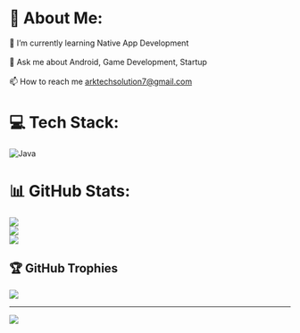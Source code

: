 # 💫 About Me:
🌱 I’m currently learning Native App Development<br><br>💬 Ask me about Android, Game Development, Startup<br><br>📫 How to reach me arktechsolution7@gmail.com


# 💻 Tech Stack:
![Java](https://img.shields.io/badge/java-%23ED8B00.svg?style=for-the-badge&logo=openjdk&logoColor=white)
# 📊 GitHub Stats:
![](https://github-readme-stats.vercel.app/api?username=infoxrehman&theme=dark&hide_border=false&include_all_commits=true&count_private=false)<br/>
![](https://github-readme-streak-stats.herokuapp.com/?user=infoxrehman&theme=dark&hide_border=false)<br/>
![](https://github-readme-stats.vercel.app/api/top-langs/?username=infoxrehman&theme=dark&hide_border=false&include_all_commits=true&count_private=false&layout=compact)

## 🏆 GitHub Trophies
![](https://github-profile-trophy.vercel.app/?username=infoxrehman&theme=radical&no-frame=false&no-bg=false&margin-w=4)

---
[![](https://visitcount.itsvg.in/api?id=infoxrehman&icon=0&color=0)](https://visitcount.itsvg.in)

<!-- Proudly created with GPRM ( https://gprm.itsvg.in ) -->
